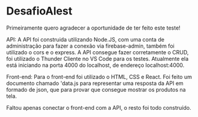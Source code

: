 # DesafioAlest

Primeiramente quero agradecer a oportunidade de ter feito este teste!


API:
A API foi construida utilizando Node.JS, com uma conta de administração para fazer a conexão
via firebase-admin, também foi utilizado o cors e o express.
A API consegue fazer corretamente o CRUD, foi utilizado o Thunder Cliente no VS Code para os testes.
Atualmente ela está iniciando na porta 4000 do localhost, de endereço localhost:4000.

Front-end:
Para o front-end foi utilizado o HTML, CSS e React.
Foi feito um documento chamado 'data.js para representar uma resposta da API em formado de json, que
para provar que consegue mostrar os produtos na tela.

Faltou apenas conectar o front-end com a API, o resto foi todo construído.

